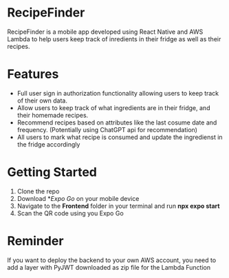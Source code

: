 # RecipeFinder
RecipeFinder is a mobile app developed using React Native and AWS Lambda to help users keep track of inredients in their fridge as well as their recipes. 
# Features
* Full user sign in authorization functionality allowing users to keep track of their own data.
* Allow users to keep track of what ingredients are in their fridge, and their homemade recipes.
* Recommend recipes based on attributes like the last cosume date and frequency. (Potentially using ChatGPT api for recommendation)
* All users to mark what recipe is consumed and update the ingredienst in the fridge accordingly
# Getting Started
1. Clone the repo
2. Download **Expo Go* on your mobile device
3. Navigate to the **Frontend** folder in your terminal and run **npx expo start**
4. Scan the QR code using you Expo Go
# Reminder
If you want to deploy the backend to your own AWS account, you need to add a layer with PyJWT downloaded as zip file for the Lambda Function

